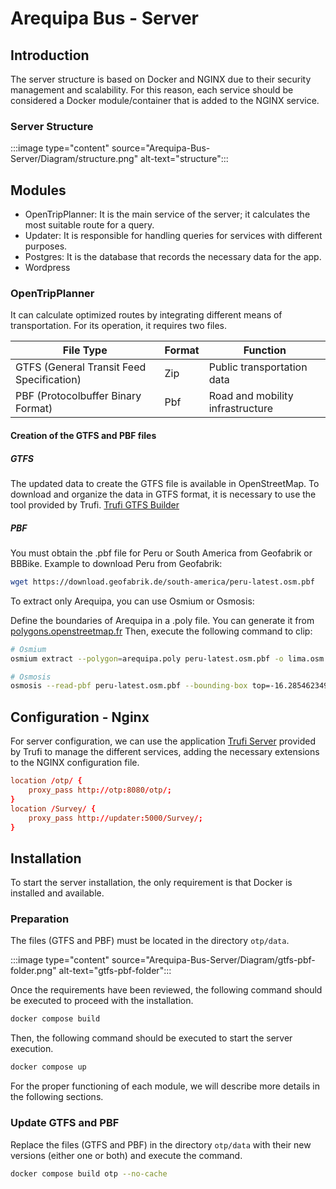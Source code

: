 # Arequipa Bus - Server
## Introduction

The server structure is based on Docker and NGINX due to their security management and scalability. For this reason, each service should be considered a Docker module/container that is added to the NGINX service.

### Server Structure

:::image type="content" source="Arequipa-Bus-Server/Diagram/structure.png" alt-text="structure":::

## Modules
- OpenTripPlanner: It is the main service of the server; it calculates the most suitable route for a query.
- Updater: It is responsible for handling queries for services with different purposes.
- Postgres: It is the database that records the necessary data for the app.
- Wordpress

### OpenTripPlanner

It can calculate optimized routes by integrating different means of transportation.
For its operation, it requires two files.

|File Type                                |Format|Function                        |
|-----------------------------------------|------|--------------------------------|
|GTFS (General Transit Feed Specification)|Zip   |Public transportation data      |
|PBF (Protocolbuffer Binary Format)       |Pbf   |Road and mobility infrastructure|

#### Creation of the GTFS and PBF files

##### GTFS
The updated data to create the GTFS file is available in OpenStreetMap. To download and organize the data in GTFS format, it is necessary to use the tool provided by Trufi. [Trufi GTFS Builder](https://github.com/trufi-association/trufi-gtfs-builder)

##### PBF
You must obtain the .pbf file for Peru or South America from Geofabrik or BBBike.
Example to download Peru from Geofabrik:

```bash
wget https://download.geofabrik.de/south-america/peru-latest.osm.pbf

```

To extract only Arequipa, you can use Osmium or Osmosis:

Define the boundaries of Arequipa in a .poly file. You can generate it from [polygons.openstreetmap.fr](https://polygons.openstreetmap.fr/)
Then, execute the following command to clip:

```bash
# Osmium
osmium extract --polygon=arequipa.poly peru-latest.osm.pbf -o lima.osm.pbf

# Osmosis
osmosis --read-pbf peru-latest.osm.pbf --bounding-box top=-16.28546234927424 left=-71.68530956865706 bottom=-16.577267400595446 right=-71.44366525499784 --write-pbf arequipa.osm.pbf
```

## Configuration - Nginx

For server configuration, we can use the application [Trufi Server](https://github.com/trufi-association/trufi-server) provided by Trufi to manage the different services, adding the necessary extensions to the NGINX configuration file.

```conf
location /otp/ {
    proxy_pass http://otp:8080/otp/;
}
location /Survey/ {
    proxy_pass http://updater:5000/Survey/;
}
```

## Installation

To start the server installation, the only requirement is that Docker is installed and available.

### Preparation

The files (GTFS and PBF) must be located in the directory `otp/data`.

:::image type="content" source="Arequipa-Bus-Server/Diagram/gtfs-pbf-folder.png" alt-text="gtfs-pbf-folder":::

Once the requirements have been reviewed, the following command should be executed to proceed with the installation.

```bash
docker compose build
```

Then, the following command should be executed to start the server execution.

```bash
docker compose up
```

For the proper functioning of each module, we will describe more details in the following sections.

### Update GTFS and PBF

Replace the files (GTFS and PBF) in the directory `otp/data` with their new versions (either one or both) and execute the command.

```bash
docker compose build otp --no-cache
```

